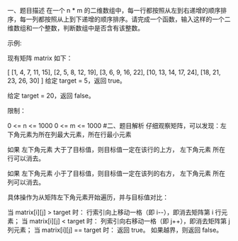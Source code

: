 一、题目描述
在一个 n * m 的二维数组中，每一行都按照从左到右递增的顺序排序，每一列都按照从上到下递增的顺序排序。请完成一个函数，输入这样的一个二维数组和一个整数，判断数组中是否含有该整数。

示例:

现有矩阵 matrix 如下：

[
  [1,   4,  7, 11, 15],
  [2,   5,  8, 12, 19],
  [3,   6,  9, 16, 22],
  [10, 13, 14, 17, 24],
  [18, 21, 23, 26, 30]
]
给定 target = 5，返回 true。

给定 target = 20，返回 false。

限制：

0 <= n <= 1000
0 <= m <= 1000
#二、题目解析
仔细观察矩阵，可以发现：左下角元素为所在列最大元素，所在行最小元素

如果 左下角元素 大于了目标值，则目标值一定在该行的上方， 左下角元素 所在行可以消去。

如果 左下角元素 小于了目标值，则目标值一定在该列的右方， 左下角元素 所在列可以消去。

具体操作为从矩阵左下角元素开始遍历，并与目标值对比：

当 matrix[i][j] > target 时： 行索引向上移动一格（即 i--），即消去矩阵第 i 行元素；
当 matrix[i][j] < target 时： 列索引向右移动一格（即 j++），即消去矩阵第 j 列元素；
当 matrix[i][j] == target 时： 返回 true。
如果越界，则返回 false。
